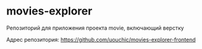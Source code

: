 # movies-explorer
Репозиторий для приложения проекта movie, включающий верстку



Адрес репозитория: https://github.com/uouchic/movies-explorer-frontend

